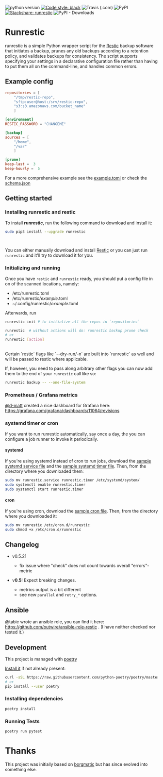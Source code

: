 ![python version](https://img.shields.io/badge/python-3.6+-blue.svg)
[![Code style: black](https://img.shields.io/badge/code%20style-black-000000.svg)](https://github.com/psf/black)
![Travis (.com)](https://api.travis-ci.com/sinnwerkstatt/runrestic.svg?branch=master)
![PyPI](https://img.shields.io/pypi/v/runrestic)
[![Stackshare: runrestic](https://img.shields.io/badge/stackshare-runrestic-068DFE.svg)](https://stackshare.io/runrestic)
![PyPI - Downloads](https://img.shields.io/pypi/dm/runrestic)

# Runrestic

runrestic is a simple Python wrapper script for the
[Restic](https://restic.net/) backup software that initiates a backup,
prunes any old backups according to a retention policy, and validates backups
for consistency. The script supports specifying your settings in a declarative
configuration file rather than having to put them all on the command-line, and
handles common errors.

## Example config

```toml
repositories = [
    "/tmp/restic-repo",
    "sftp:user@host:/srv/restic-repo",
    "s3:s3.amazonaws.com/bucket_name"
    ]

[environment]
RESTIC_PASSWORD = "CHANGEME"

[backup]
sources = [
    "/home",
    "/var"
    ]

[prune]
keep-last =  3
keep-hourly =  5
```

For a more comprehensive example see the [example.toml](https://github.com/sinnwerkstatt/runrestic/blob/master/sample/example.toml)
 or check the [schema.json](https://github.com/sinnwerkstatt/runrestic/blob/master/runrestic/runrestic/schema.json)

## Getting started

### Installing runrestic and restic
To install **runrestic**, run the following command to download and install it:

```bash
sudo pip3 install --upgrade runrestic
```

<br>

You can either manually download and install [Restic](https://restic.net/) or you can just run `runrestic` and it'll try to download it for you.


### Initializing and running

Once you have `restic` and `runrestic` ready, you should put a config file in on of the scanned locations, namely:

- /etc/runrestic.toml
- /etc/runrestic/*example*.toml
- ~/.config/runrestic/*example*.toml

Afterwards, run 

```bash
runrestic init # to initialize all the repos in `repositories`

runrestic  # without actions will do: runrestic backup prune check
# or
runrestic [action]
```

<br>
Certain `restic` flags like `--dry-run/-n` are built into `runrestic` as well and will be passed to restic where applicable.

If, however, you need to pass along arbitrary other flags you can now add them to the end of your `runrestic` call like so: 
```bash
runrestic backup -- --one-file-system
``` 

### Prometheus / Grafana metrics
[@d-matt](https://github.com/d-matt) created a nice dashboard for Grafana here: https://grafana.com/grafana/dashboards/11064/revisions

### systemd timer or cron

If you want to run runrestic automatically, say once a day, the you can
configure a job runner to invoke it periodically.


#### systemd

If you're using systemd instead of cron to run jobs, download the [sample systemd service file](https://raw.githubusercontent.com/sinnwerkstatt/runrestic/master/sample/systemd/runrestic.service)
and the [sample systemd timer file](https://raw.githubusercontent.com/sinnwerkstatt/runrestic/master/sample/systemd/runrestic.timer).
Then, from the directory where you downloaded them:

```bash
sudo mv runrestic.service runrestic.timer /etc/systemd/system/
sudo systemctl enable runrestic.timer
sudo systemctl start runrestic.timer
```

#### cron

If you're using cron, download the [sample cron file](https://raw.githubusercontent.com/sinnwerkstatt/runrestic/master/sample/cron/runrestic).
Then, from the directory where you downloaded it:

```bash
sudo mv runrestic /etc/cron.d/runrestic
sudo chmod +x /etc/cron.d/runrestic
```

## Changelog
* v0.5.21
    * fix issue where "check" does not count towards overall "errors"-metric

* v**0.5**! Expect breaking changes.
    * metrics output is a bit different
    * see new `parallel` and `retry_*` options. 

## Ansible

@tabic wrote an ansible role, you can find it here: https://github.com/outwire/ansible-role-restic . (I have neither checked nor tested it.)

## Development

This project is managed with [poetry](https://python-poetry.org/)

[Install it](https://github.com/python-poetry/poetry#installation) if not already present:
```bash
curl -sSL https://raw.githubusercontent.com/python-poetry/poetry/master/get-poetry.py | python
# or
pip install --user poetry
```

### Installing dependencies
```bash
poetry install
```

### Running Tests

```bash
poetry run pytest
```

# Thanks
This project was initially based on [borgmatic](https://github.com/witten/borgmatic/) but has since evolved into something else.
